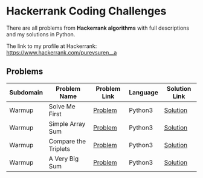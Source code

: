 # Hackerrank Coding Challenges

There are all problems from **Hackerrank algorithms** with full descriptions and my solutions in Python.

The link to my profile at Hackerrank: https://www.hackerrank.com/purevsuren__a

## Problems

|Subdomain|Problem Name|Problem Link|Language|Solution Link|
---|---|---|---|---
|Warmup|Solve Me First|[Problem](https://www.hackerrank.com/challenges/solve-me-first/problem)|Python3|[Solution](Warmup/solveMeFirst.py)|
|Warmup|Simple Array Sum|[Problem](https://www.hackerrank.com/challenges/simple-array-sum/problem)|Python3|[Solution](Warmup/simpleArraySum.py)|
|Warmup|Compare the Triplets|[Problem](https://www.hackerrank.com/challenges/compare-the-triplets/problem)|Python3|[Solution](Warmup/compareTheTriplets.py)|
|Warmup|A Very Big Sum|[Problem](https://www.hackerrank.com/challenges/a-very-big-sum/problem)|Python3|[Solution](Warmup/aVeryBigSum.py)|